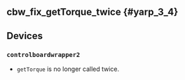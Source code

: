 cbw_fix_getTorque_twice {#yarp_3_4}
-----------------------

## Devices

### `controlboardwrapper2`

* `getTorque` is no longer called twice.
